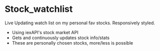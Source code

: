 # Stock_watchlist
Live Updating watch list on my personal fav stocks. Responsively styled.
- Using iexAPI's stock market API
- Gets and continuously updates stock info/stats
- These are personally chosen stocks, more/less is possible
